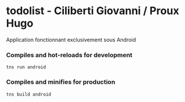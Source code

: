# todolist - Ciliberti Giovanni / Proux Hugo

Application fonctionnant exclusivement sous Android

### Compiles and hot-reloads for development
```
tns run android
```

### Compiles and minifies for production
```
tns build android
```
